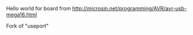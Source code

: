 Hello world for board from http://microsin.net/programming/AVR/avr-usb-mega16.html

Fork of "useport"